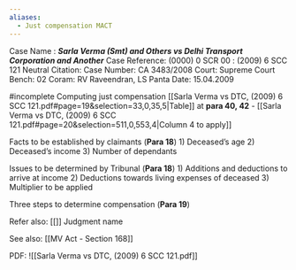 ```yaml
---
aliases:
  - Just compensation MACT
---
```

Case Name : ***Sarla Verma (Smt) and Others vs Delhi Transport Corporation and Another***
Case Reference: (0000) 0 SCR 00 :  (2009) 6 SCC 121
Neutral Citation:
Case Number: CA 3483/2008
Court: Supreme Court
Bench: 02
Coram: RV Raveendran, LS Panta
Date: 15.04.2009

#incomplete 
Computing just compensation 
	 [[Sarla Verma vs DTC, (2009) 6 SCC 121.pdf#page=19&selection=33,0,35,5|Table]] at **para 40, 42** - [[Sarla Verma vs DTC, (2009) 6 SCC 121.pdf#page=20&selection=511,0,553,4|Column 4 to apply]]
	

Facts to be established by claimants (**Para 18**)
	1) Deceased’s age
	2) Deceased’s income
	3) Number of dependants

Issues to be determined by Tribunal (**Para 18**)
	1) Additions and deductions to arrive at income
	2) Deductions towards living expenses of deceased
	3) Multiplier to be applied

Three steps to determine compensation (**Para 19**)

Refer also:
[[]]
Judgment name

See also:
[[MV Act - Section 168]] 

PDF:
![[Sarla Verma vs DTC, (2009) 6 SCC 121.pdf]]
